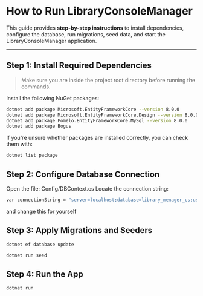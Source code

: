 # How to Run LibraryConsoleManager

This guide provides **step-by-step instructions** to install dependencies, configure the database, run migrations, seed data, and start the LibraryConsoleManager application.

---

## Step 1: Install Required Dependencies

> Make sure you are inside the project root directory before running the commands.

Install the following NuGet packages:

```bash
dotnet add package Microsoft.EntityFrameworkCore --version 8.0.0
dotnet add package Microsoft.EntityFrameworkCore.Design --version 8.0.0
dotnet add package Pomelo.EntityFrameworkCore.MySql --version 8.0.0
dotnet add package Bogus
```
If you're unsure whether packages are installed correctly, you can check them with:
```bash
dotnet list package
```

## Step 2: Configure Database Connection
Open the file: Config/DBContext.cs
Locate the connection string:
```bash
var connectionString = "server=localhost;database=library_menager_cs;user=yuncemaz;password=53231323";
```
and change this for yourself

## Step 3: Apply Migrations and Seeders
```bash
dotnet ef database update
```
```bash
dotnet run seed
```

## Step 4: Run the App
```bash
dotnet run
```